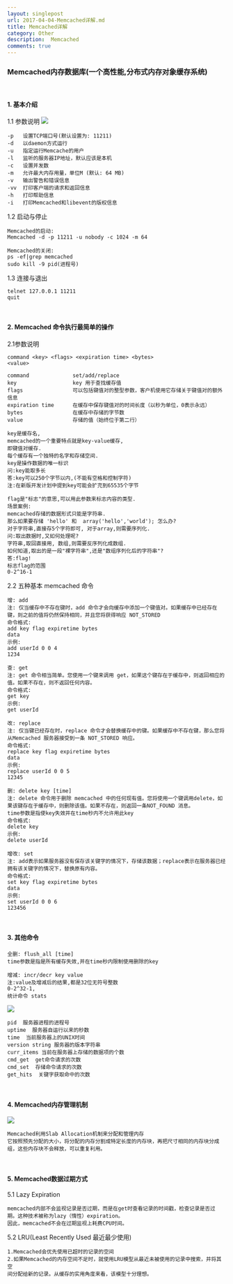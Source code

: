 ```yaml
---
layout: singlepost
url: 2017-04-04-Memcached详解.md
title: Memcached详解
category: Other
description:  Memcached
comments: true
---
```


### Memcached内存数据库(一个高性能,分布式内存对象缓存系统)
<br>

#### 1. 基本介绍 
1.1 参数说明
<img src="http://p07ywvfks.bkt.clouddn.com/Mem-h-e.png" class="img-responsive img-rounded" />
```
-p   设置TCP端口号(默认设置为: 11211)
-d   以daemon方式运行
-u   指定运行Memcache的用户
-l   监听的服务器IP地址，默认应该是本机
-c   设置并发数
-m   允许最大内存用量，单位M (默认: 64 MB)
-v   输出警告和错误信息
-vv  打印客户端的请求和返回信息
-h   打印帮助信息
-i   打印Memcached和libevent的版权信息
```

1.2 启动与停止
```
Memcached的启动:
Memcached -d -p 11211 -u nobody -c 1024 -m 64 

Memcached的关闭:
ps -ef|grep memcached
sudo kill -9 pid(进程号)
```

1.3 连接与退出
```
telnet 127.0.0.1 11211
quit
```
<br>

#### 2. Memcached 命令执行最简单的操作

2.1参数说明
```
command <key> <flags> <expiration time> <bytes>
<value>

command              set/add/replace
key                  key 用于查找缓存值
flags                可以包括键值对的整型参数，客户机使用它存储关于键值对的额外信息
expiration time      在缓存中保存键值对的时间长度（以秒为单位，0表示永远）
bytes                在缓存中存储的字节数
value                存储的值（始终位于第二行）

key是缓存名,
memcached的一个重要特点就是key-value缓存,
即键值对缓存.
每个缓存有一个独特的名字和存储空间.
key是操作数据的唯一标识
问:key能取多长
答:key可以250个字节以内,(不能有空格和控制字符)
注:在新版开发计划中提到key可能会扩充到65535个字节

flag是"标志"的意思,可以用此参数来标志内容的类型.
场景案例:
memcached存储的数据形式只能是字符串.
那么如果要存储 'hello' 和  array('hello','world'); 怎么办?
对于字符串,直接存5个字符即可, 对于array,则需要序列化.
问:取出数据时,又如何处理呢?
字符串,取回直接用, 数组,则需要反序列化成数组.
如何知道,取出的是一段"裸字符串",还是"数组序列化后的字符串"?
答:flag!
标志flag的范围
0-2^16-1
```

2.2 五种基本 memcached 命令
```
增: add
注: 仅当缓存中不存在键时，add 命令才会向缓存中添加一个键值对。如果缓存中已经存在键，则之前的值将仍然保持相同，并且您将获得响应 NOT_STORED
命令格式:
add key flag expiretime bytes
data
示例:
add userId 0 0 4
1234

查: get
注: get 命令相当简单。您使用一个键来调用 get，如果这个键存在于缓存中，则返回相应的值。如果不存在，则不返回任何内容。
命令格式:
get key
示例:
get userId

改: replace
注: 仅当键已经存在时，replace 命令才会替换缓存中的键。如果缓存中不存在键，那么您将从Memcached 服务器接受到一条 NOT_STORED 响应。
命令格式:
replace key flag expiretime bytes
data
示例:
replace userId 0 0 5    
12345

删: delete key [time]
注: delete 命令用于删除 memcached 中的任何现有值。您将使用一个键调用delete，如果该键存在于缓存中，则删除该值。如果不存在，则返回一条NOT_FOUND 消息。
time参数是指使key失效并在time秒内不允许用此key
命令格式:
delete key
示例:
delete userId

增改: set
注: add表示如果服务器没有保存该关键字的情况下，存储该数据；replace表示在服务器已经拥有该关键字的情况下，替换原有内容。
命令格式:
set key flag expiretime bytes
data
示例:
set userId 0 0 6
123456
```
<br>

#### 3. 其他命令

```
全删: flush_all [time]
time参数是指是所有缓存失效,并在time秒内限制使用删除的key

增减: incr/decr key value
注:value及增减后的结果,都是32位无符号整数
0-2^32-1,
统计命令 stats
```
<img src="http://p07ywvfks.bkt.clouddn.com/Mem-stats.png" class="img-responsive img-rounded" />

```
pid  服务器进程的进程号
uptime  服务器自运行以来的秒数
time  当前服务器上的UNIX时间
version string 服务器的版本字符串
curr_items 当前在服务器上存储的数据项的个数
cmd_get  get命令请求的次数
cmd_set  存储命令请求的次数
get_hits  关键字获取命中的次数
```
<br>

#### 4. Memcached内存管理机制
<img src="http://p07ywvfks.bkt.clouddn.com/Mem-slab.png" class="img-responsive img-rounded" />

```
Memcached利用Slab Allocation机制来分配和管理内存
它按照预先分配的大小，将分配的内存分割成特定长度的内存块，再把尺寸相同的内存块分成组，这些内存块不会释放，可以重复利用。
```
<br>

#### 5. Memcached数据过期方式
5.1 Lazy Expiration
```
memcached内部不会监视记录是否过期，而是在get时查看记录的时间戳，检查记录是否过
期。这种技术被称为lazy（惰性）expiration。
因此，memcached不会在过期监视上耗费CPU时间。
```

5.2 LRU(Least Recently Used 最近最少使用)
```
1.Memcached会优先使用已超时的记录的空间
2.如果Memcached的内存空间不足时，就使用LRU模型从最近未被使用的记录中搜索，并将其空
间分配给新的记录。从缓存的实用角度来看，该模型十分理想。
```


















